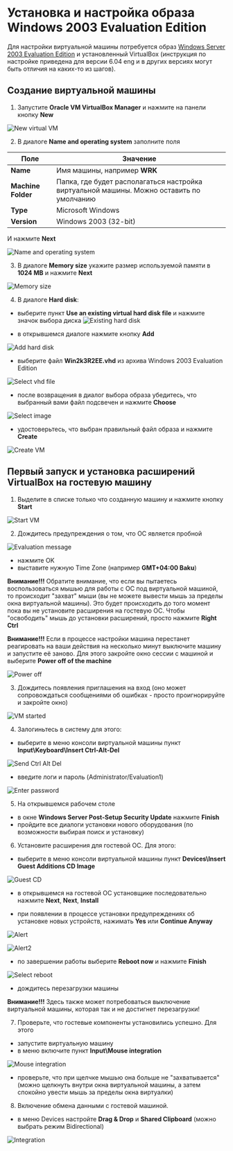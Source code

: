 # Установка и настройка образа Windows 2003 Evaluation Edition

Для настройки виртуальной машины потребуется образ [Windows Server 2003 Evaluation Edition](https://www.microsoft.com/en-us/download/details.aspx?id=19727) и установленный VirtualBox (инструкция по настройке приведена для версии 6.04 eng и в других версиях могут быть отличия на каких-то из шагов).

## Создание виртуальной машины

1. Запустите **Oracle VM VirtualBox Manager** и нажмите на панели кнопку **New** 

![New virtual VM](images/Image3.png)

2. В диалоге **Name and operating system** заполните поля

|Поле|Значение|
|-|-|
|**Name**|Имя машины, например **WRK**|
|**Machine Folder**|Папка, где будет располагаться настройка виртуальной машины. Можно оставить по умолчанию|
|**Type**|Microsoft Windows|
|**Version**|Windows 2003 (32-bit)|

И нажмите **Next**

![Name and operating system](images/Image4.png)

3. В диалоге **Memory size** укажите размер используемой памяти в **1024 MB** и нажмите **Next**

![Memory size](images/Image5.png)

4. В диалоге **Hard disk**: 
- выберите пункт **Use an existing virtual hard disk file** и нажмите значок выбора диска
![Existing hard disk](images/Image6.png)

- в открывшемся диалоге нажмите кнопку **Add** 

![Add hard disk](images/Image7.png)

- выберите файл **Win2k3R2EE.vhd** из архива Windows 2003 Evaluation Edition

![Select vhd file](images/Image8.png)

- после возвращения в диалог выбора образа убедитесь, что выбранный вами файл подсвечен и нажмите **Choose** 

![Select image](images/Image9.png)

- удостоверьтесь, что выбран правильный файл образа и нажмите **Create**

![Create VM](images/Image10.png)

## Первый запуск и установка расширений VirtualBox на гостевую машину

1. Выделите в списке только что созданную машину и нажмите кнопку **Start**

![Start VM](images/Image11.png)

2. Дождитесь предупреждения о том, что ОС является пробной

![Evaluation message](images/Image12.png)

- нажмите OK
- выставите нужную Time Zone (например **GMT+04:00 Baku**)

**Внимание!!!** Обратите внимание, что если вы пытаетесь воспользоваться мышью для работы с ОС под виртуальной машиной, то происходит "захват" мыши (вы не можете вывести мышь за пределы окна виртуальной машины).
Это будет происходить до того момент пока вы не установите расширения на гостевую ОС.
Чтобы "освободить" мышь до установки расширений, просто нажмите **Right Ctrl** 

**Внимание!!!** Если в процессе настройки машина перестанет реагировать на ваши действия на несколько минут выключите машину и запустите её заново. Для этого закройте окно сессии с машиной и выберите **Power off of the machine**

![Power off](images/Image13.png)

3. Дождитесь появления приглашения на вход (оно может сопровождаться сообщениями об ошибках - просто проигнорируйте и закройте окно)

![VM started](images/Image14.png)

4. Залогиньтесь в систему для этого:

- выберите в меню консоли виртуальной машины пункт **Input\\Keyboard\\Insert Ctrl-Alt-Del**

![Send Ctrl Alt Del](images/Image15.png)

- введите логи и пароль (Administrator/Evaluation1)

![Enter password](images/Image16.png)

5. На открывшемся рабочем столе 

- в окне **Windows Server Post-Setup Security Update** нажмите **Finish**
- пройдите все диалоги установки нового оборудования (по возможности выбирая поиск и установку)

6. Установите расширения для гостевой ОС. Для этого:

- выберите в меню консоли виртуальной машины пункт **Devices\\Insert Guest Additions CD Image**

![Guest CD](images/Image18.png)

- в открывшемся на гостевой ОС установщике последовательно нажмите **Next**, **Next**, **Install**

- при появлении в процессе установки предупреждениях об установке новых устройств, нажимать **Yes** или **Continue Anyway**

![Alert](images/Image17.png)

![Alert2](images/Image19.png)

- по завершении работы выберите **Reboot now** и нажмите **Finish**

![Select reboot](images/Image20.png)

- дождитесь перезагрузки машины 

**Внимание!!!** Здесь также может потребоваться выключение виртуальной машины, которая так и не достигнет перезагрузки!

7. Проверьте, что гостевые компоненты установились успешно. Для этого

- запустите виртуальную машину
- в меню включите пункт **Input\\Mouse integration**

![Mouse integration](images/Image21.png)

- проверьте, что при щелчке мышью она больше не "захватывается" (можно щелкнуть внутри окна виртуальной машины, а затем спокойно увести мышь за пределы окна виртуалки)

8. Включение обмена данными с гостевой машиной.

- в меню Devices настройте **Drag & Drop** и **Shared Clipboard** (можно выбрать режим Bidirectional)

![Integration](images/Image22.png)

